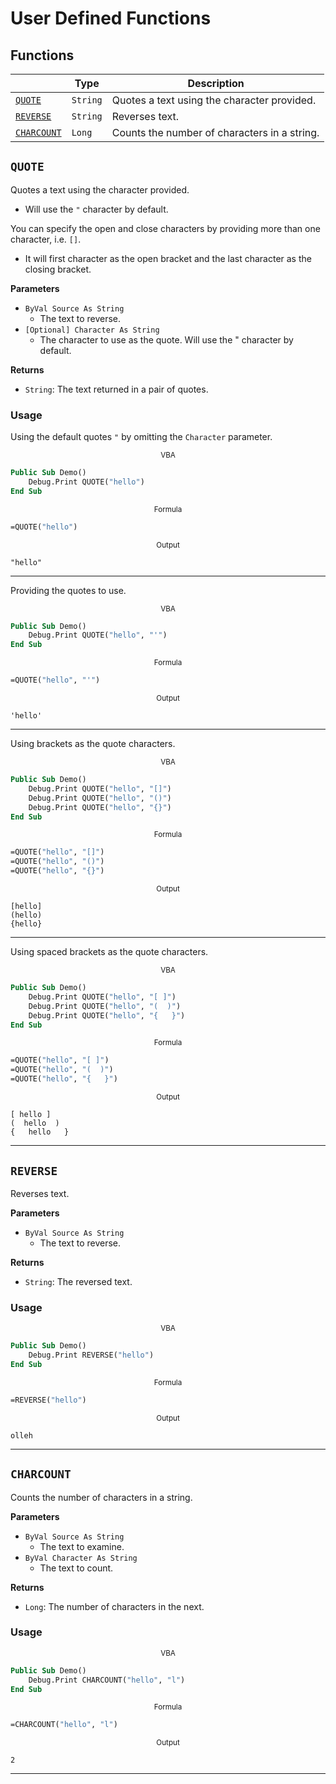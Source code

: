 # User Defined Functions

## Functions

|                           | Type     | Description                                  |
|---------------------------|----------|----------------------------------------------|
| [`QUOTE`](#quote)         | `String` | Quotes a text using the character provided.  |
| [`REVERSE`](#reverse)     | `String` | Reverses text.                               |
| [`CHARCOUNT`](#charcount) | `Long`   | Counts the number of characters in a string. |


## `QUOTE`

Quotes a text using the character provided.
- Will use the `"` character by default.

You can specify the open and close characters by providing more than one character, i.e. `[]`.
- It will first character as the open bracket and the last character as the closing bracket.


**Parameters**
- `ByVal Source As String`
    - The text to reverse.
- `[Optional] Character As String`
    - The character to use as the quote. Will use the " character by default.

**Returns**
- `String`: The text returned in a pair of quotes.

### Usage

Using the default quotes `"` by omitting the `Character` parameter.

<p align="center"><sub>VBA</sub></p>

```vb
Public Sub Demo()
    Debug.Print QUOTE("hello")
End Sub
```

<p align="center"><sub>Formula</sub></p>  

```vb
=QUOTE("hello")
```

<p align="center"><sub>Output</sub></p>  

```
"hello"
```

---

Providing the quotes to use.


<p align="center"><sub>VBA</sub></p>

```vb
Public Sub Demo()
    Debug.Print QUOTE("hello", "'")
End Sub
```

<p align="center"><sub>Formula</sub></p>  

```vb
=QUOTE("hello", "'")
```


<p align="center"><sub>Output</sub></p>  

```
'hello'
```


---

Using brackets as the quote characters.

<p align="center"><sub>VBA</sub></p>

```vb
Public Sub Demo()
    Debug.Print QUOTE("hello", "[]")
    Debug.Print QUOTE("hello", "()")
    Debug.Print QUOTE("hello", "{}")
End Sub
```


<p align="center"><sub>Formula</sub></p>  

```vb
=QUOTE("hello", "[]")
=QUOTE("hello", "()")
=QUOTE("hello", "{}")
```


<p align="center"><sub>Output</sub></p>  

```
[hello]
(hello)
{hello}
```

---

Using spaced brackets as the quote characters.

<p align="center"><sub>VBA</sub></p>


```vb
Public Sub Demo()
    Debug.Print QUOTE("hello", "[ ]")
    Debug.Print QUOTE("hello", "(  )")
    Debug.Print QUOTE("hello", "{   }")
End Sub
```


<p align="center"><sub>Formula</sub></p>  

```vb
=QUOTE("hello", "[ ]")
=QUOTE("hello", "(  )")
=QUOTE("hello", "{   }")
```


<p align="center"><sub>Output</sub></p>  

```
[ hello ]
(  hello  )
{   hello   }
```


---


## `REVERSE`

Reverses text.

**Parameters**

- `ByVal Source As String`
    - The text to reverse.

**Returns**
- `String`: The reversed text.

### Usage

<p align="center"><sub>VBA</sub></p>


```vb
Public Sub Demo()
    Debug.Print REVERSE("hello")
End Sub
```

<p align="center"><sub>Formula</sub></p>  

```vb
=REVERSE("hello")
```

<p align="center"><sub>Output</sub></p>  

```
olleh
```


---

## `CHARCOUNT`

Counts the number of characters in a string.

**Parameters**

- `ByVal Source As String`
    - The text to examine.
- `ByVal Character As String`
    - The text to count.

**Returns**
- `Long`: The number of characters in the next.


### Usage

<p align="center"><sub>VBA</sub></p>


```vb
Public Sub Demo()
    Debug.Print CHARCOUNT("hello", "l")
End Sub
```

<p align="center"><sub>Formula</sub></p>  

```vb
=CHARCOUNT("hello", "l")
```

<p align="center"><sub>Output</sub></p>  

```
2
```

---

